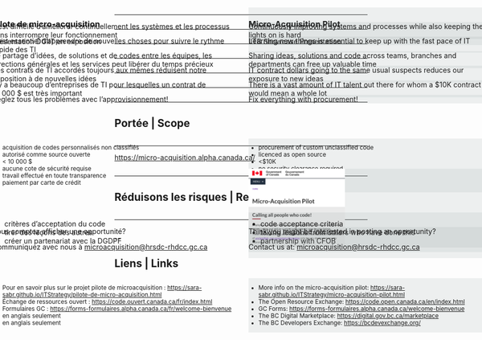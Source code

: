 <!--markdownlint-disable MD001-->
<!--markdownlint-disable MD026-->
<!--markdownlint-disable MD029-->
<!--markdownlint-disable MD033-->
<!--markdownlint-disable MD035-->
<!--markdownlint-disable MD036-->
<!--markdownlint-disable MD041-->

<div class="container">

<div class="left-half">
<h3>Pilote de micro-acquisition </h3>

Présentation DGIIT en exposition

</div>

<div class="right-half">
<h3>Micro-Acquisition Pilot</h3>

IITB Showcase Presentation
</div>
</div>

---

<div class="container">

<div class="left-half">
Il est difficile d’améliorer continuellement les systèmes et les processus sans interrompre leur fonctionnement
</div>
<div class="right-half">
Continuously improving systems and processes while also keeping the lights on is hard
</div>
</div>

---

<div class="container">

<div class="left-half">
Il est essentiel d’apprendre de nouvelles choses pour suivre le rythme rapide des TI
</div>
<div class="right-half">
Learning new things is essential to keep up with the fast pace of IT
</div>
</div>

---

<div class="container">

  <div class="left-half">
  Le partage d’idées, de solutions et de codes entre les équipes, les directions générales et les services peut libérer du temps précieux
  </div>
  <div class="right-half">
Sharing ideas, solutions and code across teams, branches and departments can free up valuable time
</div>
</div>

---

<div class="container">

  <div class="left-half">
  Les contrats de TI accordés toujours aux mêmes réduisent notre exposition à de nouvelles idées
  </div>
    <div class="right-half">
IT contract dollars going to the same usual suspects reduces our exposure to new ideas
</div>
</div>

---

<div class="container">

  <div class="left-half">
  Il y a beaucoup d’entreprises de TI pour lesquelles un contrat de 10 000 $ est très important
  </div>
      <div class="right-half">
There is a vast amount of IT talent out there for whom a $10K contract would mean a whole lot
</div>
</div>

---

<div class="container">

  <div class="left-half">
  Réglez tous les problèmes avec l’approvisionnement!
  </div>
    <div class="right-half">
Fix everything with procurement!
</div>
</div>

---

## Portée | Scope

<div class="container">

  <div class="left-half">
<small>

- acquisition de codes personnalisés non classifiés
- autorisé comme source ouverte
- < 10 000 $
- aucune cote de sécurité requise
- travail effectué en toute transparence
- paiement par carte de crédit

</small>
</div>
    <div class="right-half">
<small>

- procurement of custom unclassified code
- licenced as open source
- <$10K
- no security clearance required
- work done in the open
- paid by credit card

</small>
</div>
</div>

---

https://micro-acquisition.alpha.canada.ca/

<div class="container">

  <div class="left-half">
  </div>
      <div class="right-half">

<img src="./assets/images/MA-screen-en.png" width="40%" height="40%" alt="screen shot of the index page of the micro-acquisition website" />
</div>
</div>

---

## Réduisons les risques | Reducing risk

<div class="container">

  <div class="left-half">

- critères d’acceptation du code
- tirer des leçons des autres
- créer un partenariat avec la DGDPF

</div>
<div class="right-half">

- code acceptance criteria
- taking lessons from others who have done this
- partnership with CFOB

</div>
</div>

---

<div class="container">

  <div class="left-half">
  Vous comptez afficher une opportunité?

Communiquez avec nous à microacquisition@hrsdc-rhdcc.gc.ca
  </div>
  <div class="right-half">
Think you might be interested in posting an opportunity?

Contact us at: microacquisition@hrsdc-rhdcc.gc.ca
</div>
</div>

--

## Liens | Links
<small>
<div class="container">

  <div class="left-half">

- Pour en savoir plus sur le projet pilote de microacquisition : https://sara-sabr.github.io/ITStrategy/pilote-de-micro-acquisition.html
- Échange de ressources ouvert : https://code.ouvert.canada.ca/fr/index.html
- Formulaires GC : https://forms-formulaires.alpha.canada.ca/fr/welcome-bienvenue
- en anglais seulement
- en anglais seulement

</div>
  <div class="right-half">

- More info on the micro-acquisition pilot: https://sara-sabr.github.io/ITStrategy/micro-acquisition-pilot.html
- The Open Resource Exchange: https://code.open.canada.ca/en/index.html
- GC Forms: https://forms-formulaires.alpha.canada.ca/welcome-bienvenue
- The BC Digital Marketplace: https://digital.gov.bc.ca/marketplace
- The BC Developers Exchange: https://bcdevexchange.org/

</div>
</div>

<style>

  img.image-x-large {
    height: 600px;
  }

  img.image-large {
    height: 500px;
  }

  img.image-medium {
    height: 435px;
  }

  img.image-small {
    height: 365px;
  }

  .long-text li, .long-text p {
    font-size: 30px;
  }

  /*Pattern styles*/
  .container {
    display: table;
    width: 100%;
  }

  .left-half {
    position: absolute;
    left: -15px;
    width: 50%;
  }

  .right-half {
    background-color: rgba(147,161,161, 0.15);
    position: absolute;
    right: -15px;
    width: 50%;
  }

  .shared-content {
    padding-top: 150px;
  }

  .shared-content-thin {
    padding-top: 50px;
  }

</style>
